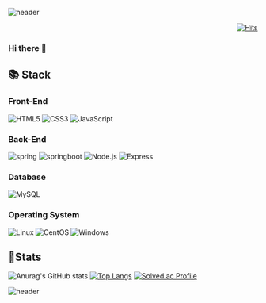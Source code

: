 ![header](https://capsule-render.vercel.app/api?type=waving&color=9fd3c7&text=SuwonYang%20%20&height=200&fontColor=142d4c)

<div align="right">
  
  [![Hits](https://hits.seeyoufarm.com/api/count/incr/badge.svg?url=https%3A%2F%2Fgithub.com%2Fysw7939&count_bg=%238BD7D1&title_bg=%23414A50&icon=github.svg&icon_color=%23E7E7E7&title=+hits&edge_flat=false)](https://hits.seeyoufarm.com)
</div>

### Hi there 👋  
## 📚 Stack
### Front-End
<img alt="HTML5" src ="https://img.shields.io/badge/HTML5-E34F26.svg?&style=for-the-badge&logo=HTML5&logoColor=white"/> <img alt="CSS3" src ="https://img.shields.io/badge/CSS3-1572B6.svg?&style=for-the-badge&logo=CSS3&logoColor=white"/> <img alt="JavaScript" src ="https://img.shields.io/badge/JavaScript-233142.svg?&style=for-the-badge&logo=JavaScript&logoColor=F7DF1E"/>

### Back-End
<img alt="spring" src="https://img.shields.io/badge/spring-6DB33F?style=for-the-badge&logo=spring&logoColor=white"> <img alt="springboot" src="https://img.shields.io/badge/springboot-6DB33F?style=for-the-badge&logo=springboot&logoColor=white"> <img alt="Node.js" src ="https://img.shields.io/badge/Node.js-339933.svg?&style=for-the-badge&logo=Node.js&logoColor=white"/> <img alt="Express" src ="https://img.shields.io/badge/Express-000000.svg?&style=for-the-badge&logo=Express&logoColor=white"/>

### Database
<img alt="MySQL" src ="https://img.shields.io/badge/MySQL-4479A1.svg?&style=for-the-badge&logo=MySQL&logoColor=white"/>

### Operating System
<img alt="Linux" src ="https://img.shields.io/badge/Linux-FCC624.svg?&style=for-the-badge&logo=Linux&logoColor=white"/> <img alt="CentOS" src ="https://img.shields.io/badge/CentOS-262577.svg?&style=for-the-badge&logo=CentOS&logoColor=white"/> <img alt="Windows" src ="https://img.shields.io/badge/Windows-0078D6.svg?&style=for-the-badge&logo=Windows&logoColor=white"/> 

## 🥇Stats
![Anurag's GitHub stats](https://github-readme-stats.vercel.app/api?username=ysw7939&show_icons=true&title_color=062743&hide=prs&text_color=85a6b1&icon_color=8bd7d1&bg_color=f9f9f9&border_color=414a50)
[![Top Langs](https://github-readme-stats.vercel.app/api/top-langs/?username=ysw7939&layout=compact&title_color=062743&text_color=85a6b1&bg_color=f9f9f9&border_color=414a50)](https://github.com/anuraghazra/github-readme-stats)
[![Solved.ac Profile](http://mazassumnida.wtf/api/v2/generate_badge?boj=ysw7939)](https://solved.ac/ysw7939/)

![header](https://capsule-render.vercel.app/api?type=waving&color=9fd3c7&height=200&section=footer)

